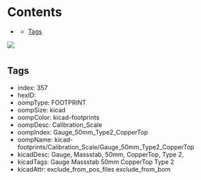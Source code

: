 



Contents
========

* [](#)
	* [Tags](#tags)
  
![][im]
# 

## Tags

- index: 357
- hexID: 
- oompType: FOOTPRINT
- oompSize: kicad
- oompColor: kicad-footprints
- oompDesc: Calibration_Scale
- oompIndex: Gauge_50mm_Type2_CopperTop
- oompName: kicad-footprints/Calibration_Scale/Gauge_50mm_Type2_CopperTop
- kicadDesc: Gauge, Massstab, 50mm, CopperTop, Type 2,
- kicadTags: Gauge Massstab 50mm CopperTop Type 2
- kicadAttr: exclude_from_pos_files exclude_from_bom



[im]: image.png
